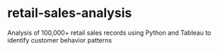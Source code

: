 # retail-sales-analysis
Analysis of 100,000+ retail sales records using Python and Tableau to identify customer behavior patterns

